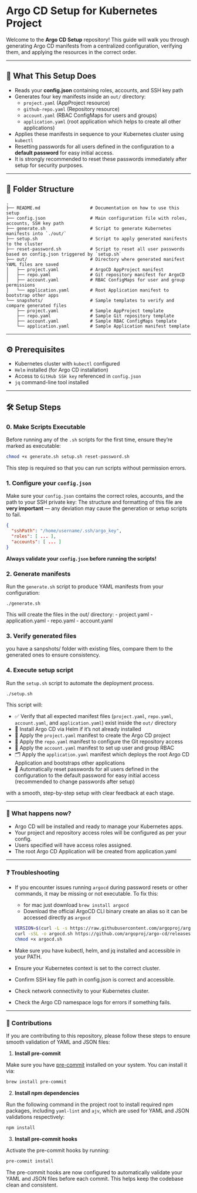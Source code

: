 # Argo CD Setup for Kubernetes Project

Welcome to the **Argo CD Setup** repository! This guide will walk you through generating Argo CD manifests from a centralized configuration, verifying them, and applying the resources in the correct order.

---

## 🚀 What This Setup Does

- Reads your **config.json** containing roles, accounts, and SSH key path
- Generates four key manifests inside an `out/` directory:
  - `project.yaml` (AppProject resource)
  - `github-repo.yaml` (Repository resource)
  - `account.yaml` (RBAC ConfigMaps for users and groups)
  - `application.yaml` (root application which helps to create all other applications)
- Applies these manifests in sequence to your Kubernetes cluster using `kubectl`
- Resetting passwords for all users defined in the configuration to a **default password** for easy initial access.
- It is strongly recommended to reset these passwords immediately after setup for security purposes.


---

## 📁 Folder Structure
```
.
├── README.md                   # Documentation on how to use this setup
├── config.json                 # Main configuration file with roles, accounts, SSH key path
├── generate.sh                 # Script to generate Kubernetes manifests into `./out/`
├── setup.sh                    # Script to apply generated manifests to the cluster
├── reset-password.sh           # Script to reset all user passwords based on config.json triggered by `setup.sh`
├── out/                        # Directory where generated manifest YAML files are saved
│   ├── project.yaml            # ArgoCD AppProject manifest
│   ├── repo.yaml               # Git repository manifest for ArgoCD
│   ├── account.yaml            # RBAC ConfigMaps for user and group permissions
│   └── application.yaml        # Root Application manifest to bootstrap other apps
└── snapshots/                  # Sample templates to verify and compare generated files
    ├── project.yaml            # Sample AppProject template
    ├── repo.yaml               # Sample Git repository template
    ├── account.yaml            # Sample RBAC ConfigMaps template
    └── application.yaml        # Sample Application manifest template
```

---

## ⚙️ Prerequisites

- Kubernetes cluster with `kubectl` configured
- `Helm` installed (for Argo CD installation)
- Access to `GitHub SSH key` referenced in `config.json`
- `jq` command-line tool installed

---

## 🛠️ Setup Steps

### 0. Make Scripts Executable
Before running any of the `.sh` scripts for the first time, ensure they’re marked as executable:
```bash
chmod +x generate.sh setup.sh reset-password.sh
```
This step is required so that you can run scripts without permission errors.



### 1. Configure your `config.json`

Make sure your `config.json` contains the correct roles, accounts, and the path to your SSH private key:
The structure and formatting of this file are **very important** — any deviation may cause the generation or setup scripts to fail.

```json
{
  "sshPath": "/home/username/.ssh/argo_key",
  "roles": [ ... ],
  "accounts": [ ... ]
}
```
**Always validate your `config.json` before running the scripts!**

### 2. Generate manifests

Run the `generate.sh` script to produce YAML manifests from your configuration:

```
./generate.sh
```
This will create the files in the out/ directory:
    - project.yaml
    - application.yaml
    - repo.yaml
    - account.yaml

### 3. Verify generated files

you have a sanpshots/ folder with existing files, compare them to the generated ones to ensure consistency. 

### 4. Execute setup script

Run the `setup.sh` script to automate the deployment process. 

```
./setup.sh
```


This script will:
- ✅ Verify that all expected manifest files (`project.yaml`, `repo.yaml`, `account.yaml`, and `application.yaml`) exist inside the `out/` directory  
- 🚀 Install Argo CD via Helm if it’s not already installed  
- 📂 Apply the `project.yaml` manifest to create the Argo CD project  
- 🔗 Apply the `repo.yaml` manifest to configure the Git repository access  
- 👥 Apply the `account.yaml` manifest to set up user and group RBAC  
- 🗂️ Apply the `application.yaml` manifest which deploys the root Argo CD Application and bootstraps other applications
- 🔐 Automatically reset passwords for all users defined in the configuration to the default password for easy initial access (recommended to change passwords after setup)

with a smooth, step-by-step setup with clear feedback at each stage.  

---

### 🧩 What happens now?
- Argo CD will be installed and ready to manage your Kubernetes apps.
- Your project and repository access roles will be configured as per your config.
- Users specified will have access roles assigned.
- The root Argo CD Application will be created from application.yaml

---

### ❓ Troubleshooting

- If you encounter issues running `argocd` during password resets or other commands, it may be missing or not executable. To fix this:
    - for mac just download `brew install argocd`
    - Download the official ArgoCD CLI binary create an alias so it can be accessed directly as `argocd`
    
  ```bash
  VERSION=$(curl -L -s https://raw.githubusercontent.com/argoproj/argo-cd/stable/VERSION)
  curl -sSL -o argocd.sh https://github.com/argoproj/argo-cd/releases/download/v$VERSION/argocd-linux-amd64
  chmod +x argocd.sh
  ```
- Make sure you have kubectl, helm, and jq installed and accessible in your PATH.
- Ensure your Kubernetes context is set to the correct cluster.
- Confirm SSH key file path in config.json is correct and accessible.
- Check network connectivity to your Kubernetes cluster.
- Check the Argo CD namespace logs for errors if something fails.

---

### 🙌 Contributions

If you are contributing to this repository, please follow these steps to ensure smooth validation of YAML and JSON files:

1. **Install pre-commit**

Make sure you have [pre-commit](https://pre-commit.com/) installed on your system. You can install it via:

```bash
brew install pre-commit
```

2. **Install npm dependencies**

Run the following command in the project root to install required npm packages, including `yaml-lint` and `ajv`, which are used for YAML and JSON validations respectively:

```bash
npm install 
```
3. **Install pre-commit hooks**

Activate the pre-commit hooks by running:

```bash
pre-commit install
```

The pre-commit hooks are now configured to automatically validate your YAML and JSON files before each commit. This helps keep the codebase clean and consistent.


